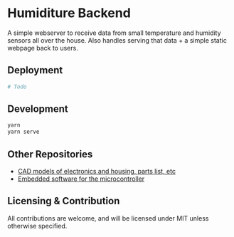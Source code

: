 # Humiditure Backend

A simple webserver to receive data from small temperature and humidity sensors all over the house. Also handles serving that data + a simple static webpage back to users.

## Deployment
```bash
# Todo
```

## Development
```bash
yarn
yarn serve
```

## Other Repositories
- [CAD models of electronics and housing, parts list, etc](#)
- [Embedded software for the microcontroller](#)

## Licensing & Contribution
All contributions are welcome, and will be licensed under MIT unless otherwise specified.